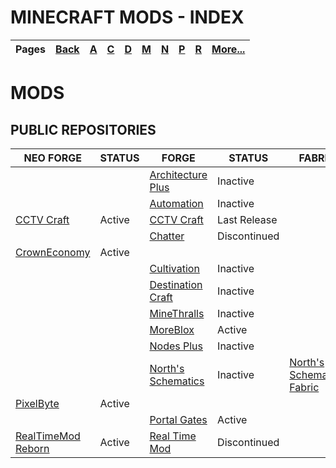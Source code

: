 # MINECRAFT MODS - INDEX
| Pages | [Back](https://github.com/northwesttrees-gaming) | [A](https://github.com/northwesttrees-gaming/.github/tree/main/pages/a) | [C](https://github.com/northwesttrees-gaming/.github/tree/main/pages/c) | [D](https://github.com/northwesttrees-gaming/.github/tree/main/pages/d) | [M](https://github.com/northwesttrees-gaming/.github/tree/main/pages/m) | [N](https://github.com/northwesttrees-gaming/.github/tree/main/pages/n) | [P](https://github.com/northwesttrees-gaming/.github/tree/main/pages/p) | [R](https://github.com/northwesttrees-gaming/.github/tree/main/pages/r) | [More...](https://github.com/northwesttrees-gaming/.github/blob/main/pages/_more) |
| --- | --- | --- | --- | --- | --- | --- | --- | --- | --- |

# MODS
## PUBLIC REPOSITORIES
| NEO FORGE | STATUS | FORGE | STATUS | FABRIC | STATUS | 
| --- | --- | --- | --- | --- | --- |
| | | [Architecture Plus](https://github.com/northwesttrees-gaming/Architecture-Plus) | Inactive | | |
| | | [Automation](https://github.com/northwesttrees-gaming/NWTG-Automation) | Inactive | | |
| [CCTV Craft](https://github.com/northwesttrees-gaming/CCTVCraft-NeoForge) | Active | [CCTV Craft](https://github.com/northwesttrees-gaming/CCTVCraft-Forge) | Last Release | | |
| | | [Chatter](https://github.com/northwesttrees-gaming/Chatter) | Discontinued | | | 
| [CrownEconomy](https://github.com/northwesttrees-gaming/CrownEconomy) | Active | | | | |
| | | [Cultivation](https://github.com/northwesttrees-gaming/Cultivation) | Inactive | | |
| | | [Destination Craft](https://github.com/northwesttrees-gaming/Destination-Craft) | Inactive | | |
| | | [MineThralls](https://github.com/northwesttrees-gaming/MineThralls) | Inactive | | |
| | | [MoreBlox](https://github.com/northwesttrees-gaming/MoreBlox) | Active | | |
| | | [Nodes Plus](https://github.com/northwesttrees-gaming/Nodes-Plus) | Inactive | | |
| | | [North's Schematics](https://github.com/northwesttrees-gaming/Norths-Schematics) | Inactive | [North's Schematics Fabric](https://github.com/northwesttrees-gaming/Norths-Schematics-Fabric) | Inactive |
| [PixelByte](https://github.com/northwesttrees-gaming/PixelByte) | Active | | | | |
| | | [Portal Gates](https://github.com/northwesttrees-gaming/PortalGates) | Active | | |
| [RealTimeMod Reborn](https://github.com/northwesttrees-gaming/RealTimeMod-Reborn) | Active | [Real Time Mod](https://github.com/northwesttrees-gaming/Real-Time-Mod) | Discontinued | | |
